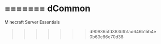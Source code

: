 =======
dCommon
=======

Minecraft Server Essentials
>>>>>>> d909365fd383b1b1ad646b15b4e0b63e86e70d38
